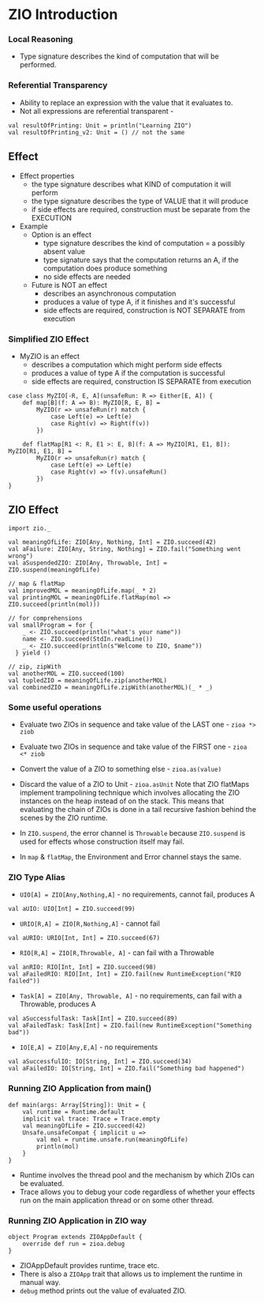 # ZIO Introduction #

### Local Reasoning ###
- Type signature describes the kind of computation that will be performed.

### Referential Transparency ###
- Ability to replace an expression with the value that it evaluates to.
- Not all expressions are referential transparent -
```
val resultOfPrinting: Unit = println("Learning ZIO")
val resultOfPrinting_v2: Unit = () // not the same
```

## Effect ##
- Effect properties
    - the type signature describes what KIND of computation it will perform
    - the type signature describes the type of VALUE that it will produce
    - if side effects are required, construction must be separate from the EXECUTION
- Example
    - Option is an effect
        - type signature describes the kind of computation = a possibly absent value
        - type signature says that the computation returns an A, if the computation does produce something
        - no side effects are needed
    - Future is NOT an effect
        - describes an asynchronous computation
        - produces a value of type A, if it finishes and it's successful
        - side effects are required, construction is NOT SEPARATE from execution

### Simplified ZIO Effect ###
- MyZIO is an effect
    - describes a computation which might perform side effects
    - produces a value of type A if the computation is successful
    - side effects are required, construction IS SEPARATE from execution

```
case class MyZIO[-R, E, A](unsafeRun: R => Either[E, A]) {
    def map[B](f: A => B): MyZIO[R, E, B] = 
        MyZIO(r => unsafeRun(r) match {
            case Left(e) => Left(e)
            case Right(v) => Right(f(v))
        })

    def flatMap[R1 <: R, E1 >: E, B](f: A => MyZIO[R1, E1, B]): MyZIO[R1, E1, B] = 
        MyZIO(r => unsafeRun(r) match {
            case Left(e) => Left(e)
            case Right(v) => f(v).unsafeRun()
        })
}
```

## ZIO Effect ##

```
import zio._

val meaningOfLife: ZIO[Any, Nothing, Int] = ZIO.succeed(42)
val aFailure: ZIO[Any, String, Nothing] = ZIO.fail("Something went wrong")
val aSuspendedZIO: ZIO[Any, Throwable, Int] = ZIO.suspend(meaningOfLife)

// map & flatMap
val improvedMOL = meaningOfLife.map(_ * 2)
val printingMOL = meaningOfLife.flatMap(mol => ZIO.succeed(println(mol)))

// for comprehensions
val smallProgram = for {
    _ <- ZIO.succeed(println("what's your name"))
    name <- ZIO.succeed(StdIn.readLine())
    _ <- ZIO.succeed(println(s"Welcome to ZIO, $name"))
  } yield ()

// zip, zipWith
val anotherMOL = ZIO.succeed(100)
val tupledZIO = meaningOfLife.zip(anotherMOL)
val combinedZIO = meaningOfLife.zipWith(anotherMOL)(_ * _)
```

### Some useful operations ###
- Evaluate two ZIOs in sequence and take value of the LAST one - `zioa *> ziob`
- Evaluate two ZIOs in sequence and take value of the FIRST one - `zioa <* ziob`
- Convert the value of a ZIO to something else - `zioa.as(value)`
- Discard the value of a ZIO to Unit - `zioa.asUnit`
Note that ZIO flatMaps implement trampolining technique which involves allocating the ZIO instances on the heap instead of on the stack. This means that evaluating the chain of ZIOs is done in a tail recursive fashion behind the scenes by the ZIO runtime.

- In `ZIO.suspend`, the error channel is `Throwable` because `ZIO.suspend` is used for effects whose construction itself may fail.
- In `map` & `flatMap`, the Environment and Error channel stays the same.

### ZIO Type Alias ###
- `UIO[A] = ZIO[Any,Nothing,A]` - no requirements, cannot fail, produces A
```
val aUIO: UIO[Int] = ZIO.succeed(99)
```
- `URIO[R,A] = ZIO[R,Nothing,A]` - cannot fail
```
val aURIO: URIO[Int, Int] = ZIO.succeed(67)
```
- `RIO[R,A] = ZIO[R,Throwable, A]` - can fail with a Throwable
```
val anRIO: RIO[Int, Int] = ZIO.succeed(98)
val aFailedRIO: RIO[Int, Int] = ZIO.fail(new RuntimeException("RIO failed"))
```
- `Task[A] = ZIO[Any, Throwable, A]` - no requirements, can fail with a Throwable, produces A
```
val aSuccessfulTask: Task[Int] = ZIO.succeed(89)
val aFailedTask: Task[Int] = ZIO.fail(new RuntimeException("Something bad"))
```
- `IO[E,A] = ZIO[Any,E,A]` - no requirements
```
val aSuccessfulIO: IO[String, Int] = ZIO.succeed(34)
val aFailedIO: IO[String, Int] = ZIO.fail("Something bad happened")
```

### Running ZIO Application from main() ###
```
def main(args: Array[String]): Unit = {
    val runtime = Runtime.default
    implicit val trace: Trace = Trace.empty
    val meaningOfLife = ZIO.succeed(42)
    Unsafe.unsafeCompat { implicit u =>
        val mol = runtime.unsafe.run(meaningOfLife)
        println(mol)
    }
}
```
- Runtime involves the thread pool and the mechanism by which ZIOs can be evaluated.
- Trace allows you to debug your code regardless of whether your effects run on the main application thread or on some other thread.

### Running ZIO Application in ZIO way ###
```
object Program extends ZIOAppDefault {
    override def run = zioa.debug
}
```
- ZIOAppDefault provides runtime, trace etc.
- There is also a `ZIOApp` trait that allows us to implement the runtime in manual way.
- `debug` method prints out the value of evaluated ZIO.